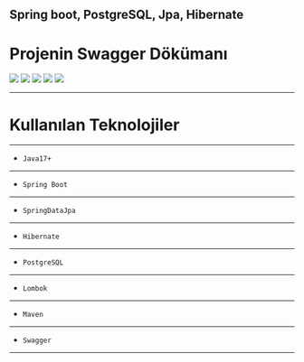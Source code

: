 Spring boot, PostgreSQL, Jpa, Hibernate
---

# Projenin Swagger Dökümanı

<img src="https://github.com/ynskrc23/sales-tracking/image/Ekran Alıntısı.PNG">
<img src="https://github.com/ynskrc23/sales-tracking/image/Ekran Alıntısı2.PNG">
<img src="https://github.com/ynskrc23/sales-tracking/image/Ekran Alıntısı3.PNG">
<img src="https://github.com/ynskrc23/sales-tracking/image/Ekran Alıntısı4.PNG">
<img src="https://github.com/ynskrc23/sales-tracking/image/Ekran Alıntısı5.PNG">

---
# Kullanılan Teknolojiler
---
- `Java17+`
---

- `Spring Boot`
---

- `SpringDataJpa`
---

- `Hibernate`
---

- `PostgreSQL`
---

- `Lombok`
---

- `Maven`
---

- `Swagger`
---

